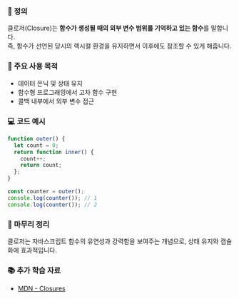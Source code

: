 ### 📘 정의

클로저(Closure)는 **함수가 생성될 때의 외부 변수 범위를 기억하고 있는 함수**를 말합니다.  
즉, 함수가 선언된 당시의 렉시컬 환경을 유지하면서 이후에도 참조할 수 있게 해줍니다.

### 🎯 주요 사용 목적

- 데이터 은닉 및 상태 유지
- 함수형 프로그래밍에서 고차 함수 구현
- 콜백 내부에서 외부 변수 접근

### 💻 코드 예시

```js
function outer() {
  let count = 0;
  return function inner() {
    count++;
    return count;
  };
}

const counter = outer();
console.log(counter()); // 1
console.log(counter()); // 2
```

### 🧩 마무리 정리

클로저는 자바스크립트 함수의 유연성과 강력함을 보여주는 개념으로, 상태 유지와 캡슐화에 효과적입니다.

### 📚 추가 학습 자료

- [MDN - Closures](https://developer.mozilla.org/ko/docs/Web/JavaScript/Closures)
